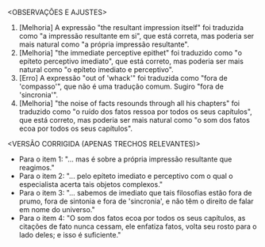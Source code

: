 <OBSERVAÇÕES E AJUSTES>
1. [Melhoria] A expressão "the resultant impression itself" foi traduzida como "a impressão resultante em si", que está correta, mas poderia ser mais natural como "a própria impressão resultante".
2. [Melhoria] "the immediate perceptive epithet" foi traduzido como "o epíteto perceptivo imediato", que está correto, mas poderia ser mais natural como "o epíteto imediato e perceptivo".
3. [Erro] A expressão "out of 'whack'" foi traduzida como "fora de 'compasso'", que não é uma tradução comum. Sugiro "fora de 'sincronia'".
4. [Melhoria] "the noise of facts resounds through all his chapters" foi traduzido como "o ruído dos fatos ressoa por todos os seus capítulos", que está correto, mas poderia ser mais natural como "o som dos fatos ecoa por todos os seus capítulos".

<VERSÃO CORRIGIDA (APENAS TRECHOS RELEVANTES)>
- Para o item 1: "... mas é sobre a própria impressão resultante que reagimos."
- Para o item 2: "... pelo epíteto imediato e perceptivo com o qual o especialista acerta tais objetos complexos."
- Para o item 3: "... sabemos de imediato que tais filosofias estão fora de prumo, fora de sintonia e fora de 'sincronia', e não têm o direito de falar em nome do universo."
- Para o item 4: "O som dos fatos ecoa por todos os seus capítulos, as citações de fato nunca cessam, ele enfatiza fatos, volta seu rosto para o lado deles; e isso é suficiente."